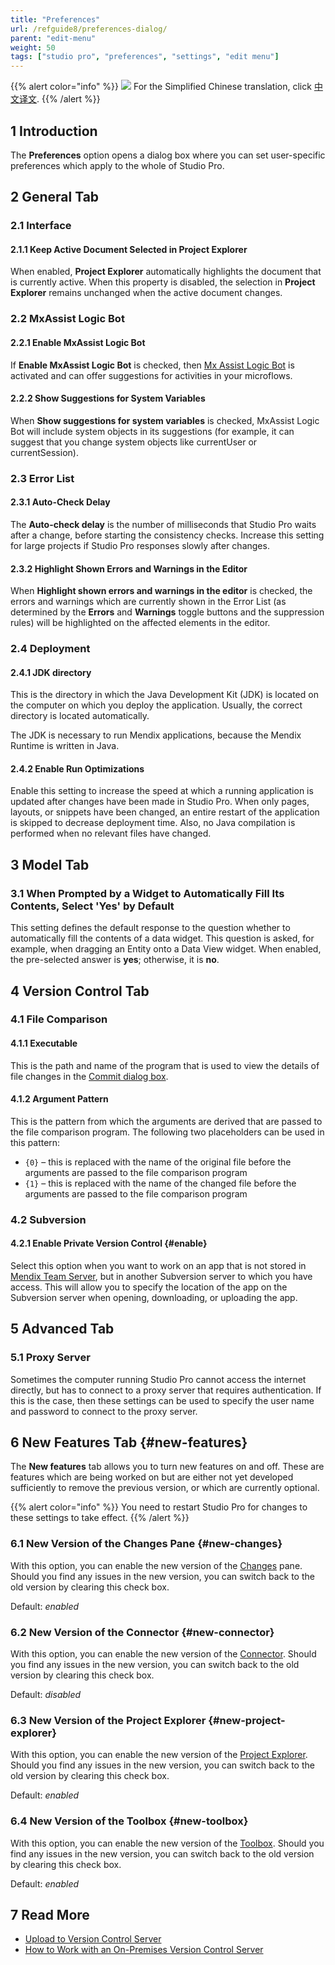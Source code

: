 ```yaml
---
title: "Preferences"
url: /refguide8/preferences-dialog/
parent: "edit-menu"
weight: 50
tags: ["studio pro", "preferences", "settings", "edit menu"]
---
```


{{% alert color="info" %}}
<img src="/attachments/china.png" class="d-inline-block" /> For the Simplified Chinese translation, click [中文译文](https://cdn.mendix.tencent-cloud.com/documentation/refguide8/preferences-dialog.pdf).
{{% /alert %}}

## 1 Introduction

The **Preferences** option opens a dialog box where you can set user-specific preferences which apply to the whole of Studio Pro.

## 2 General Tab

### 2.1 Interface

#### 2.1.1 Keep Active Document Selected in Project Explorer

When enabled, **Project Explorer** automatically highlights the document that is currently active. When this property is disabled, the selection in **Project Explorer** remains unchanged when the active document changes.

### 2.2 MxAssist Logic Bot

#### 2.2.1 Enable MxAssist Logic Bot

If **Enable MxAssist Logic Bot** is checked, then [Mx Assist Logic Bot](/refguide8/mx-assist-studio-pro/) is activated and can offer suggestions for activities in your microflows.

#### 2.2.2 Show Suggestions for System Variables

When **Show suggestions for system variables** is checked, MxAssist Logic Bot will include system objects in its suggestions (for example, it can suggest that you change system objects like currentUser or currentSession).

### 2.3 Error List

#### 2.3.1 Auto-Check Delay

The **Auto-check delay** is the number of milliseconds that Studio Pro waits after a change, before starting the consistency checks. Increase this setting for large projects if Studio Pro responses slowly after changes.

#### 2.3.2 Highlight Shown Errors and Warnings in the Editor

When **Highlight shown errors and warnings in the editor** is checked, the errors and warnings which are currently shown in the Error List (as determined by the **Errors** and **Warnings** toggle buttons and the suppression rules) will be highlighted on the affected elements in the editor.

### 2.4 Deployment

#### 2.4.1 JDK directory

This is the directory in which the Java Development Kit (JDK) is located on the computer on which you deploy the application. Usually, the correct directory is located automatically.

The JDK is necessary to run Mendix applications, because the Mendix Runtime is written in Java.

#### 2.4.2 Enable Run Optimizations

Enable this setting to increase the speed at which a running application is updated after changes have been made in Studio Pro. When only pages, layouts, or snippets have been changed, an entire restart of the application is skipped to decrease deployment time. Also, no Java compilation is performed when no relevant files have changed.

## 3 Model Tab

### 3.1 When Prompted by a Widget to Automatically Fill Its Contents, Select 'Yes' by Default

This setting defines the default response to the question whether to automatically fill the contents of a data widget. This question is asked, for example, when dragging an Entity onto a Data View widget. When enabled, the pre-selected answer is **yes**; otherwise, it is **no**.

## 4 Version Control Tab

### 4.1 File Comparison

#### 4.1.1 Executable

This is the path and name of the program that is used to view the details of file changes in the [Commit dialog box](/refguide8/commit-dialog/).

#### 4.1.2 Argument Pattern

This is the pattern from which the arguments are derived that are passed to the file comparison program. The following two placeholders can be used in this pattern:

* `{0}` – this is replaced with the name of the original file before the arguments are passed to the file comparison program
* `{1}` – this is replaced with the name of the changed file before the arguments are passed to the file comparison program

### 4.2 Subversion

#### 4.2.1 Enable Private Version Control {#enable}

Select this option when you want to work on an app that is not stored in [Mendix Team Server](/developerportal/collaborate/team-server/), but in another Subversion server to which you have access. This will allow you to specify the location of the app on the Subversion server when opening, downloading, or uploading the app.

## 5 Advanced Tab

### 5.1 Proxy Server

Sometimes the computer running Studio Pro cannot access the internet directly, but has to connect to a proxy server that requires authentication. If this is the case, then these settings can be used to specify the user name and password to connect to the proxy server.

## 6 New Features Tab {#new-features}

The **New features** tab allows you to turn new features on and off. These are features which are being worked on but are either not yet developed sufficiently to remove the previous version, or which are currently optional.

{{% alert color="info" %}}
You need to restart Studio Pro for changes to these settings to take effect.
{{% /alert %}}

### 6.1 New Version of the Changes Pane {#new-changes}

With this option, you can enable the new version of the [Changes](/refguide8/changes-pane/) pane. Should you find any issues in the new version, you can switch back to the old version by clearing this check box.

Default: *enabled*

### 6.2 New Version of the Connector {#new-connector}

With this option, you can enable the new version of the [Connector](/refguide8/view-menu/#connector). Should you find any issues in the new version, you can switch back to the old version by clearing this check box.

Default: *disabled*

### 6.3 New Version of the Project Explorer {#new-project-explorer}

With this option, you can enable the new version of the [Project Explorer](/refguide8/project-explorer/). Should you find any issues in the new version, you can switch back to the old version by clearing this check box.

Default: *enabled*

### 6.4 New Version of the Toolbox {#new-toolbox}

With this option, you can enable the new version of the [Toolbox](/refguide8/view-menu/#toolbox). Should you find any issues in the new version, you can switch back to the old version by clearing this check box.

Default: *enabled*

## 7 Read More

* [Upload to Version Control Server](/refguide8/upload-to-version-control-dialog/)
* [How to Work with an On-Premises Version Control Server](/howto8/collaboration-requirements-management/on-premises-svn-howto/)
